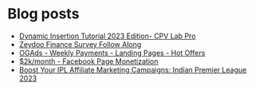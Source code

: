# Blog posts
<!-- BLOG-POST-LIST:START -->
- [Dynamic Insertion Tutorial 2023 Edition- CPV Lab Pro](https://afflift.com/f/threads/dynamic-insertion-tutorial-2023-edition-cpv-lab-pro.10665/)
- [Zeydoo Finance Survey Follow Along](https://afflift.com/f/threads/zeydoo-finance-survey-follow-along.10174/)
- [OGAds - Weekly Payments - Landing Pages - Hot Offers](https://afflift.com/f/threads/ogads-weekly-payments-landing-pages-hot-offers.3223/)
- [$2k/month - Facebook Page Monetization](https://afflift.com/f/threads/2k-month-facebook-page-monetization.10637/)
- [Boost Your IPL Affiliate Marketing Campaigns: Indian Premier League 2023](https://afflift.com/f/threads/boost-your-ipl-affiliate-marketing-campaigns-indian-premier-league-2023.10664/)
<!-- BLOG-POST-LIST:END -->
